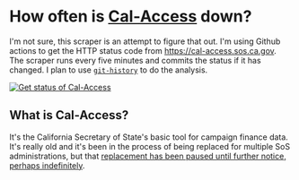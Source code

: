 # How often is [Cal-Access](https://cal-access.sos.ca.gov) down?

I'm not sure, this scraper is an attempt to figure that out. I'm using Github actions to get the HTTP status code from https://cal-access.sos.ca.gov. The scraper runs every five minutes and commits the status if it has changed. I plan to use [`git-history`](https://datasette.io/tools/git-history) to do the analysis.

[![Get status of Cal-Access](https://github.com/jeremiak/ca-sos-cal-access-status-scraper/actions/workflows/scrape.yml/badge.svg)](https://github.com/jeremiak/ca-sos-cal-access-status-scraper/actions/workflows/scrape.yml)

## What is Cal-Access?
It's the California Secretary of State's basic tool for campaign finance data. It's really old and it's been in the process of being replaced for multiple SoS administrations, but that [replacement has been paused until further notice, perhaps indefinitely](https://www.sos.ca.gov/campaign-lobbying/cal-access-replacement-system-project-cars-updates/cars-news-and-updates).
